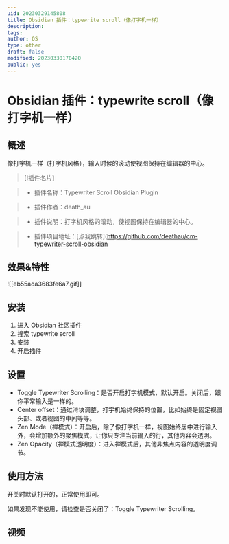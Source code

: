```yaml
---
uid: 20230329145808
title: Obsidian 插件：typewrite scroll（像打字机一样）
description: 
tags: 
author: OS
type: other
draft: false
modified: 20230330170420
public: yes
---
```


# Obsidian 插件：typewrite scroll（像打字机一样）

## 概述

像打字机一样（打字机风格），输入时候的滚动使视图保持在编辑器的中心。

> [!插件名片]

> - 插件名称：Typewriter Scroll Obsidian Plugin

> - 插件作者：death_au

> - 插件说明：打字机风格的滚动，使视图保持在编辑器的中心。

> - 插件项目地址：[点我跳转](<https://github.com/deathau/cm-typewriter-scroll-obsidian>

## 效果&特性

![[eb55ada3683fe6a7.gif]]

## 安装

1. 进入 Obsidian 社区插件
2. 搜索 typewrite scroll
3. 安装
4. 开启插件

## 设置

- Toggle Typewriter Scrolling：是否开启打字机模式，默认开启。关闭后，跟你平常输入是一样的。
- Center offset：通过滑块调整，打字机始终保持的位置，比如始终是固定视图头部、或者视图的中间等等。
- Zen Mode（禅模式）：开启后，除了像打字机一样，视图始终居中进行输入外，会增加额外的聚焦模式，让你只专注当前输入的行，其他内容会透明。
- Zen Opacity（禅模式透明度）：进入禅模式后，其他非焦点内容的透明度调节。

## 使用方法

开关时默认打开的，正常使用即可。

如果发现不能使用，请检查是否关闭了：Toggle Typewriter Scrolling。

## 视频